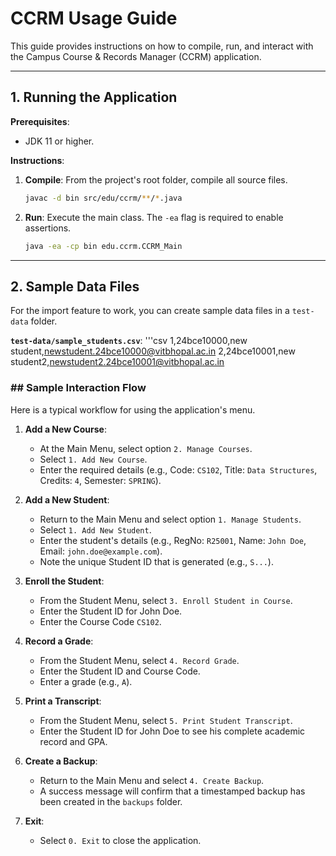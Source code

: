 # CCRM Usage Guide

This guide provides instructions on how to compile, run, and interact with the Campus Course & Records Manager (CCRM) application.

---
## 1. Running the Application

**Prerequisites**:
* JDK 11 or higher.

**Instructions**:

1.  **Compile**: From the project's root folder, compile all source files.
    ```bash
    javac -d bin src/edu/ccrm/**/*.java
    ```

2.  **Run**: Execute the main class. The `-ea` flag is required to enable assertions.
    ```bash
    java -ea -cp bin edu.ccrm.CCRM_Main
    ```

---
## 2. Sample Data Files

For the import feature to work, you can create sample data files in a `test-data` folder.

**`test-data/sample_students.csv`**:
'''csv
1,24bce10000,new student,newstudent.24bce10000@vitbhopal.ac.in
2,24bce10001,new student2,newstudent2.24bce10001@vitbhopal.ac.in



### ## Sample Interaction Flow

Here is a typical workflow for using the application's menu.

1.  **Add a New Course**:
    * At the Main Menu, select option `2. Manage Courses`.
    * Select `1. Add New Course`.
    * Enter the required details (e.g., Code: `CS102`, Title: `Data Structures`, Credits: `4`, Semester: `SPRING`).

2.  **Add a New Student**:
    * Return to the Main Menu and select option `1. Manage Students`.
    * Select `1. Add New Student`.
    * Enter the student's details (e.g., RegNo: `R25001`, Name: `John Doe`, Email: `john.doe@example.com`).
    * Note the unique Student ID that is generated (e.g., `S...`).

3.  **Enroll the Student**:
    * From the Student Menu, select `3. Enroll Student in Course`.
    * Enter the Student ID for John Doe.
    * Enter the Course Code `CS102`.

4.  **Record a Grade**:
    * From the Student Menu, select `4. Record Grade`.
    * Enter the Student ID and Course Code.
    * Enter a grade (e.g., `A`).

5.  **Print a Transcript**:
    * From the Student Menu, select `5. Print Student Transcript`.
    * Enter the Student ID for John Doe to see his complete academic record and GPA.

6.  **Create a Backup**:
    * Return to the Main Menu and select `4. Create Backup`.
    * A success message will confirm that a timestamped backup has been created in the `backups` folder.

7.  **Exit**:
    * Select `0. Exit` to close the application.
